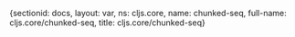 {sectionid: docs, layout: var, ns: cljs.core, name: chunked-seq, full-name: cljs.core/chunked-seq,
  title: cljs.core/chunked-seq}
